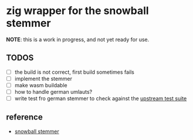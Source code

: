 # zig wrapper for the snowball stemmer

**NOTE**: this is a work in progress, and not yet ready for use.

## TODOS

- [ ] the build is not correct, first build sometimes fails
- [ ] implement the stemmer
- [ ] make wasm buildable
- [ ] how to handle german umlauts?
- [ ] write test fro german stemmer to check against the [upstream test suite](https://github.com/snowballstem/snowball-data/blob/master/german/voc.txt)

## reference

- [snowball stemmer](https://github.com/snowballstem/snowball)

